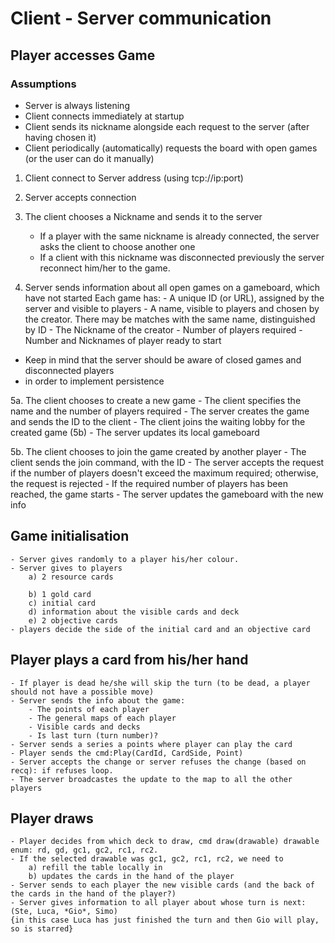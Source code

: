 # Client - Server communication

## Player accesses Game

### Assumptions
- Server is always listening 
- Client connects immediately at startup
- Client sends its nickname alongside each request to the server (after having chosen it)
- Client periodically (automatically) requests the board with open games (or the user can do it manually)

1. Client connect to Server address (using tcp://ip:port)
2. Server accepts connection
3. The client chooses a Nickname and sends it to the server
    - If a player with the same nickname is already connected, the server
    asks the client to choose another one
    - If a client with this nickname was disconnected previously the server reconnect him/her to the game.

4. Server sends information about all open games on a gameboard, which have not started
   Each game has:
        - A unique ID (or URL), assigned by the server and visible to players
        - A name, visible to players and chosen by the creator.
          There may be matches with the same name, distinguished by ID
        - The Nickname of the creator
        - Number of players required
        - Number and Nicknames of player ready to start

* Keep in mind that the server should be aware of closed games and disconnected players
* in order to implement persistence

5a. The client chooses to create a new game
    - The client specifies the name and the number of players required
    - The server creates the game and sends the ID to the client
    - The client joins the waiting lobby for the created game (5b)
    - The server updates its local gameboard

5b. The client chooses to join the game created by another player
    - The client sends the join command, with the ID
    - The server accepts the request if the number of players doesn't exceed the maximum required;
    otherwise, the request is rejected
    - If the required number of players has been reached, the game starts
    - The server updates the gameboard with the new info

## Game initialisation 
    - Server gives randomly to a player his/her colour.
    - Server gives to players
        a) 2 resource cards

        b) 1 gold card
        c) initial card 
        d) information about the visible cards and deck 
        e) 2 objective cards
    - players decide the side of the initial card and an objective card
    

## Player plays a card from his/her hand
    - If player is dead he/she will skip the turn (to be dead, a player should not have a possible move)
    - Server sends the info about the game:
        - The points of each player
        - The general maps of each player
        - Visible cards and decks
        - Is last turn (turn number)?
    - Server sends a series a points where player can play the card
    - Player sends the cmd:Play(CardId, CardSide, Point)
    - Server accepts the change or server refuses the change (based on recq): if refuses loop.
    - The server broadcastes the update to the map to all the other players

## Player draws
    - Player decides from which deck to draw, cmd draw(drawable) drawable enum: rd, gd, gc1, gc2, rc1, rc2.
    - If the selected drawable was gc1, gc2, rc1, rc2, we need to
        a) refill the table locally in 
        b) updates the cards in the hand of the player
    - Server sends to each player the new visible cards (and the back of the cards in the hand of the player?)
    - Server gives information to all player about whose turn is next: (Ste, Luca, *Gio*, Simo) 
    {in this case Luca has just finished the turn and then Gio will play, so is starred}






    